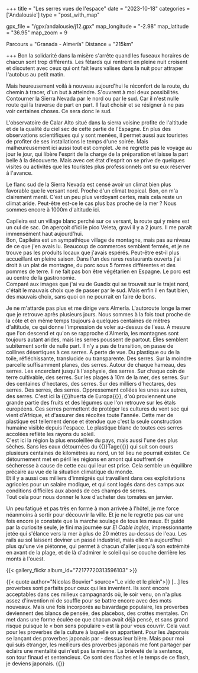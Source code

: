 +++
title = "Les serres vues de l'espace"
date = "2023-10-18"
categories = ['Andalousie']
type = "post_with_map"

gpx_file = "/gpx/andalousie/j12.gpx"
map_longitude = "-2.98"
map_latitude = "36.95"
map_zoom = 9

Parcours = "Granada - Almería"
Distance = "215km"

+++
Bon la solidarité dans la misère s'arrête quand les fuseaux horaires de chacun sont trop différents. Les fêtards qui rentrent en pleine 
nuit croisent et discutent avec ceux qui ont fait leurs valises dans la nuit pour attraper l'autobus au petit matin.

Mais heureusement voilà à nouveau aujourd'hui le réconfort de la route, du chemin à tracer, d'un but à atteindre. S'ouvrent à moi deux 
possibilités. Contourner la Sierra Nevada par le nord ou par le sud. Car il n'est nulle route qui la traverse de part en part. Il faut 
choisir et se résigner à ne pas voir certaines choses. Ce sera donc le sud.

L'observatoire de Calar Alto situé dans la sierra voisine profite de l'altitude et de la qualité du ciel sec de cette partie de l'Espagne. 
En plus des observations scientifiques qui y sont menées, il permet aussi aux touristes de profiter de ses installations le temps d'une soirée. 
Mais malheureusement ici aussi tout est complet. Je ne regrette pas le voyage au jour le jour, qui libère l'esprit de la charge de la 
préparation et laisse la part belle à la découverte. Mais avec cet état d'esprit on se prive de quelques visites ou activités que les 
touristes plus professionnels ont su eux réserver à l'avance.

Le flanc sud de la Sierra Nevada est censé avoir un climat bien plus favorable que le versant nord. Proche d'un climat tropical. Bon, 
on m'a clairement menti. C'est un peu plus verdoyant certes, mais cela reste un climat aride. Peut-être est-ce le cas plus bas proche 
de la mer ? Nous sommes encore à 1000m d'altitude ici.

Capileira est un village blanc perché sur ce versant, la route qui y mène est un cul de sac. On aperçoit d'ici le pico Veleta, gravi il 
y a 2 jours. Il me paraît immensément haut aujourd'hui.  
Bon, Capileira est un sympathique village de montagne, mais pas au niveau de ce que j'en avais lu. Beaucoup de commerces semblent fermés, 
et je ne trouve pas les produits locaux que j'avais espérés. Peut-être est-il plus accueillant en pleine saison. Dans l'un des rares 
restaurants ouverts j'ai droit à un plat de montagne, du porc sous 5 formes différentes et des pommes de terre. Il ne fait pas bon être 
végétarien en Espagne. Le porc est au centre de la gastronomie.  
Comparé aux images que j'ai vu de Guadix qui se trouvait sur le trajet nord, c'était le mauvais choix que de passer par le sud. Mais 
enfin il en faut bien, des mauvais choix, sans quoi on ne pourrait en faire de bons.

Je ne m'attarde pas plus et me dirige vers Almería. L'autoroute longe la mer que je retrouve après plusieurs jours. Nous sommes à la 
fois tout proche de la côte et en même temps toujours à quelques centaines de mètres d'altitude, ce qui donne l'impression de voler 
au-dessus de l'eau. À mesure que l'on descend et qu'on se rapproche d'Almería, les montagnes sont toujours autant arides, mais les 
serres poussent de partout. Elles semblent subitement sortir de nulle part. Il n'y a pas de transition, on passe de collines désertiques 
à ces serres. À perte de vue. Du plastique ou de la toile, réfléchissante, translucide ou transparente. Des serres. Sur la moindre 
parcelle suffisamment planes, des serres. Autour de chaque hameau, des serres. Les encerclant jusqu'à l'asphyxie, des serres. Sur 
chaque coin de terre cultivable, des serres. Sur les plages à 10m de la mer, des serres.  Sur des centaines d'hectares, des serres. 
Sur des milliers d'hectares, des serres. Des serres, des serres. Oppressement collées les unes aux autres, des serres. C'est ici la
{{<definition definition="Le potager de l'Europe">}}huerta de Europa{{</definition>}}, d'où proviennent une grande partie des fruits 
et des légumes que l'on retrouve sur les étals européens. Ces serres permettent de protéger les cultures du vent sec qui vient d'Afrique, 
et d'assurer des récoltes toute l'année. Cette mer de plastique est tellement dense et étendue que c'est la seule construction humaine
visible depuis l'espace. Le plastique blanc de toutes ces serres accolées reflète les rayons du soleil.    
C'est ici la région la plus ensoleillée du pays, mais aussi l'une des plus sèches. Sans les eaux détournées du 
{{<definition definition="Fleuve de plus de 1000km qui traverse l'Espagne d'est en ouest, et qui se jette dans l'Atlantique à Lisbonne">}}Tage{{</definition>}} 
qui suit son cours plusieurs centaines de kilomètres au nord, un tel lieu ne pourrait exister. Ce détournement met en péril les régions 
en amont qui souffrent de sécheresse à cause de cette eau qui leur est prise. Cela semble un équilibre précaire au vue de la situation 
climatique du monde.  
Et il y a aussi ces milliers d'immigrés qui travaillent dans ces exploitations agricoles pour un salaire modique, et qui sont logés 
dans des camps aux conditions difficiles aux abords de ces champs de serres.  
Tout cela pour nous donner le luxe d'acheter des tomates en janvier.

Un peu fatigué et pas très en forme à mon arrivée à l'hôtel, je me force néanmoins à sortir pour découvrir la ville. Et je ne le regrette 
pas car une fois encore je constate que la marche soulage de tous les maux. Et guidé par la curiosité seule, je fini ma journée sur 
*El Cable Inglés*, impressionnante jetée qui s'élance vers la mer à plus de 20 mètres au-dessus de l'eau. Les rails au sol laissent 
deviner un passé industriel, mais elle n'a aujourd'hui plus qu'une vie piétonne, qui permet à chacun d'aller jusqu'à son extrémité en 
avant de la plage, et de là d'admirer le soleil qui se couche derrière les monts à l'ouest.

{{< gallery_flickr album_id="72177720313596103" >}}

{{< quote author="Nicolas Bouvier" source="Le vide et le plein">}}
[...] les proverbes sont parfaits pour ceux qui les inventent. Ils sont encore acceptables dans ces milieux campagnards où, le soir venu, 
on n'a plus assez d'invention ni de souffle pour se battre encore avec des mots nouveaux. Mais une fois incorporés au bavardage populaire, 
les proverbes deviennent des blancs de pensée, des placebos, des crottes mentales. On met dans une forme éculée ce que chacun avait déjà pensé, 
et sans grand risque puisque le « bon sens populaire » est là pour vous couvrir. Cela vaut pour les proverbes de la culture à laquelle on 
appartient. Pour les Japonais se lançant des proverbes japonais par - dessus leur bière. Mais pour moi qui suis étranger, les meilleurs des 
proverbes japonais me font partager par éclairs une mentalité qui n'est pas la mienne. La brièveté de la sentence, son tour finaud et 
sentencieux. Ce sont des flashes et le temps de ce flash, je deviens japonais.
{{</quote>}}